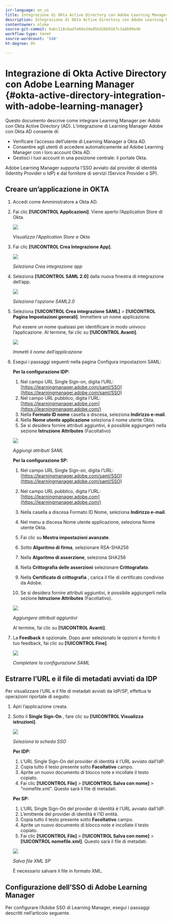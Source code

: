 ```yaml
---
jcr-language: en_us
title: Integrazione di Okta Active Directory con Adobe Learning Manager
description: Integrazione di Okta Active Directory con Adobe Learning Manager
contentowner: nluke
source-git-commit: 6abc118c6ad7e66e3ded5bd26b9167c3a0b99e4b
workflow-type: tm+mt
source-wordcount: '548'
ht-degree: 0%

---
```




# Integrazione di Okta Active Directory con Adobe Learning Manager {#okta-active-directory-integration-with-adobe-learning-manager}

Questo documento descrive come integrare Learning Manager per Adobi con Okta Active Directory (AD). L’integrazione di Learning Manager Adobe con Okta AD consente di:

* Verificare l’accesso dell’utente di Learning Manager a Okta AD.
* Consentire agli utenti di accedere automaticamente ad Adobe Learning Manager con i loro account Okta AD.
* Gestisci i tuoi account in una posizione centrale: il portale Okta.

Adobe Learning Manager supporta l’SSO avviato dal provider di identità (Identity Provider o IdP) e dal fornitore di servizi (Service Provider o SP).

## Creare un’applicazione in OKTA

1. Accedi come Amministratore a Okta AD.
1. Fai clic **[!UICONTROL Applicazioni]**. Viene aperto l’Application Store di Okta.

   ![](assets/cp-application-store.png)

   *Visualizza l&#39;Application Store a Okta*

1. Fai clic **[!UICONTROL Crea Integrazione App]**.

   ![](assets/cp-app-integrations.png)

   *Seleziona Crea integrazione app*

1. Seleziona **[!UICONTROL SAML 2.0]** dalla nuova finestra di integrazione dell’app.

   ![](assets/cp-saml2.0.png)

   *Seleziona l&#39;opzione SAML2.0*

1. Seleziona **[!UICONTROL Crea integrazione SAML]** > **[!UICONTROL Pagina Impostazioni generali]**. Immettere un nome applicazione.

   Può essere un nome qualsiasi per identificare in modo univoco l’applicazione. Al termine, fai clic su **[!UICONTROL Avanti]**.

   ![](assets/cp-saml-integration.png)

   *Immetti il nome dell’applicazione*

1. Esegui i passaggi seguenti nella pagina Configura impostazioni SAML:

   **Per la configurazione IDP:**

   1. Nel campo URL Single Sign-on, digita l’URL: [https://learningmanager.adobe.com/saml/SSO](https://learningmanager.adobe.com/saml/SSO)
   1. Nel campo URL pubblico, digita l’URL: [https://learningmanager.adobe.com](https://learningmanager.adobe.com/)
   1. Nella **Formato ID nome** casella a discesa, seleziona **Indirizzo e-mail**.
   1. Nella **Nome utente applicazione** seleziona il nome utente Okta.
   1. Se si desidera fornire attributi aggiuntivi, è possibile aggiungerli nella sezione **Istruzione Attributes** (Facoltativo)

   ![](assets/cp-saml-integration-step1.png)

   *Aggiungi attributi SAML*

   **Per la configurazione SP:**

   1. Nel campo URL Single Sign-on, digita l’URL: [https://learningmanager.adobe.com/saml/SSO](https://learningmanager.adobe.com/saml/SSO)
   1. Nel campo URL pubblico, digita l’URL: [https://learningmanager.adobe.com](https://learningmanager.adobe.com/)
   1. Nella casella a discesa Formato ID Nome, seleziona **Indirizzo e-mail**.
   1. Nel menu a discesa Nome utente applicazione, seleziona Nome utente Okta.
   1. Fai clic su **Mostra impostazioni avanzate**.
   1. Sotto **Algoritmo di firma**, selezionare RSA-SHA256
   1. Nella **Algoritmo di asserzione**, seleziona SHA256
   1. Nella **Crittografia delle asserzioni** selezionare **Crittografato**.

   1. Nella **Certificato di crittografia** , carica il file di certificato condiviso da Adobe.
   1. Se si desidera fornire attributi aggiuntivi, è possibile aggiungerli nella sezione **Istruzione Attributes** (Facoltativo).

   ![](assets/cp-saml-integration-step2.png)

   *Aggiungere attributi aggiuntivi*

   Al termine, fai clic su **[!UICONTROL Avanti]**.

1. La **Feedback**  è opzionale. Dopo aver selezionato le opzioni e fornito il tuo feedback, fai clic su **[!UICONTROL Fine]**.

   ![](assets/cp-saml-integration-step3.png)

   *Completare la configurazione SAML*

## Estrarre l’URL e il file di metadati avviati da IDP

Per visualizzare l’URL e il file di metadati avviati da IdP/SP, effettua le operazioni riportate di seguito:

1. Apri l’applicazione creata.
1. Sotto il **Single Sign-On** , fare clic su **[!UICONTROL Visualizza istruzioni]**.

   ![](assets/cp-prime-sso.png)

   *Seleziona la scheda SSO*

   **Per IDP:**

   1. L’URL Single Sign-On del provider di identità è l’URL avviato dall’IdP.
   1. Copia tutto il testo presente sotto **Facoltativo** campo.
   1. Aprite un nuovo documento di blocco note e incollate il testo copiato.
   1. Fai clic **[!UICONTROL File]** > **[!UICONTROL Salva con nome]** > &quot;nomefile.xml&quot;. Questo sarà il file di metadati.

   **Per SP:**

   1. L’URL Single Sign-On del provider di identità è l’URL avviato dall’IdP.
   1. L’emittente del provider di identità è l’ID entità.
   1. Copia tutto il testo presente sotto **Facoltativo** campo.
   1. Aprite un nuovo documento di blocco note e incollate il testo copiato.
   1. Fai clic **[!UICONTROL File]** > **[!UICONTROL Salva con nome]** > **[!UICONTROL nomefile.xml]**. Questo sarà il file di metadati.

   ![](assets/cp-saml-integration-step4.png)

   *Salva file XML SP*

   È necessario salvare il file in formato XML.

## Configurazione dell’SSO di Adobe Learning Manager

Per configurare l’Adobe SSO di Learning Manager, esegui i passaggi descritti nell’articolo seguente.

<!--

article not in TOC

[SSO Authentication](/help/migrated/kb/sso-authentication-for-learning-manager.md)
-->